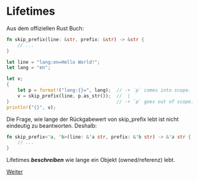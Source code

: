 # Lifetimes

Aus dem offiziellen Rust Buch:
```Rust
fn skip_prefix(line: &str, prefix: &str) -> &str {
    // ...
}

let line = "lang:en=Hello World!";
let lang = "en";

let v;
{
    let p = format!("lang:{}=", lang);  // -+ `p` comes into scope.
    v = skip_prefix(line, p.as_str());  //  |
}                                       // -+ `p` goes out of scope.
println!("{}", v);
```

Die Frage, wie lange der Rückgabewert von skip_prefix lebt ist nicht eindeutig zu beantworten. 
Deshalb:

```Rust
fn skip_prefix<'a, 'b>(line: &'a str, prefix: &'b str) -> &'a str {
    // ...
}
```

Lifetimes __*beschreiben*__ wie lange ein Objekt (owned/referenz) lebt.

[Weiter](https://github.com/mpdrescher/pottcpp-rust-vortrag/blob/master/slides/ownership/ownership8.md)
